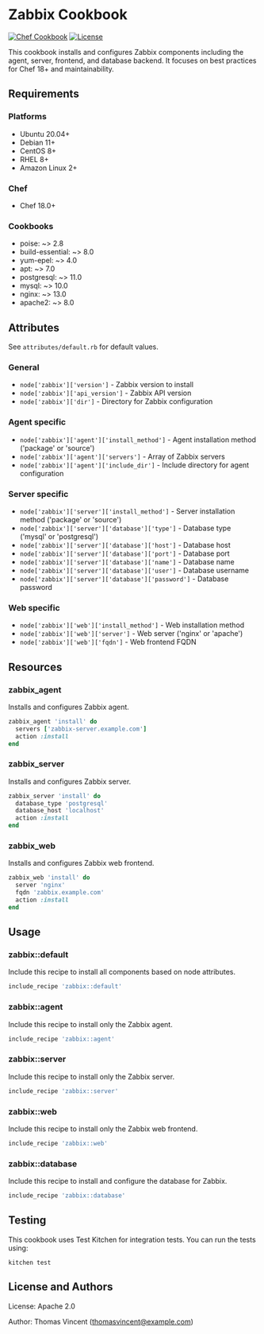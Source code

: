 # Zabbix Cookbook

[![Chef Cookbook](https://img.shields.io/cookbook/v/zabbix.svg)](https://supermarket.chef.io/cookbooks/zabbix)
[![License](https://img.shields.io/badge/License-Apache_2.0-blue.svg)](https://opensource.org/licenses/Apache-2.0)

This cookbook installs and configures Zabbix components including the agent, server, frontend, and database backend. It focuses on best practices for Chef 18+ and maintainability.

## Requirements

### Platforms

- Ubuntu 20.04+
- Debian 11+
- CentOS 8+
- RHEL 8+
- Amazon Linux 2+

### Chef

- Chef 18.0+

### Cookbooks

- poise: ~> 2.8
- build-essential: ~> 8.0
- yum-epel: ~> 4.0
- apt: ~> 7.0
- postgresql: ~> 11.0
- mysql: ~> 10.0
- nginx: ~> 13.0
- apache2: ~> 8.0

## Attributes

See `attributes/default.rb` for default values.

### General

- `node['zabbix']['version']` - Zabbix version to install
- `node['zabbix']['api_version']` - Zabbix API version
- `node['zabbix']['dir']` - Directory for Zabbix configuration

### Agent specific

- `node['zabbix']['agent']['install_method']` - Agent installation method ('package' or 'source')
- `node['zabbix']['agent']['servers']` - Array of Zabbix servers
- `node['zabbix']['agent']['include_dir']` - Include directory for agent configuration

### Server specific

- `node['zabbix']['server']['install_method']` - Server installation method ('package' or 'source')
- `node['zabbix']['server']['database']['type']` - Database type ('mysql' or 'postgresql')
- `node['zabbix']['server']['database']['host']` - Database host
- `node['zabbix']['server']['database']['port']` - Database port
- `node['zabbix']['server']['database']['name']` - Database name
- `node['zabbix']['server']['database']['user']` - Database username
- `node['zabbix']['server']['database']['password']` - Database password

### Web specific

- `node['zabbix']['web']['install_method']` - Web installation method
- `node['zabbix']['web']['server']` - Web server ('nginx' or 'apache')
- `node['zabbix']['web']['fqdn']` - Web frontend FQDN

## Resources

### zabbix_agent

Installs and configures Zabbix agent.

```ruby
zabbix_agent 'install' do
  servers ['zabbix-server.example.com']
  action :install
end
```

### zabbix_server

Installs and configures Zabbix server.

```ruby
zabbix_server 'install' do
  database_type 'postgresql'
  database_host 'localhost'
  action :install
end
```

### zabbix_web

Installs and configures Zabbix web frontend.

```ruby
zabbix_web 'install' do
  server 'nginx'
  fqdn 'zabbix.example.com'
  action :install
end
```

## Usage

### zabbix::default

Include this recipe to install all components based on node attributes.

```ruby
include_recipe 'zabbix::default'
```

### zabbix::agent

Include this recipe to install only the Zabbix agent.

```ruby
include_recipe 'zabbix::agent'
```

### zabbix::server

Include this recipe to install only the Zabbix server.

```ruby
include_recipe 'zabbix::server'
```

### zabbix::web

Include this recipe to install only the Zabbix web frontend.

```ruby
include_recipe 'zabbix::web'
```

### zabbix::database

Include this recipe to install and configure the database for Zabbix.

```ruby
include_recipe 'zabbix::database'
```

## Testing

This cookbook uses Test Kitchen for integration tests. You can run the tests using:

```
kitchen test
```

## License and Authors

License: Apache 2.0

Author: Thomas Vincent (<thomasvincent@example.com>)